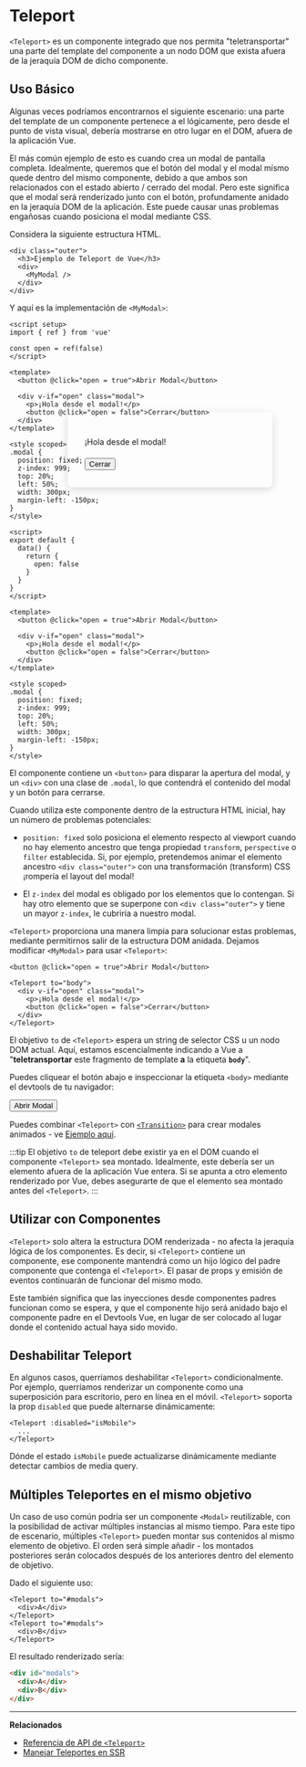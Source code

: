 # Teleport

 <VueSchoolLink href="https://vueschool.io/lessons/vue-3-teleport" title="Lección gratis de Teleport de Vue.js"/>

`<Teleport>` es un componente integrado que nos permita "teletransportar" una parte del template del componente a un nodo DOM que exista afuera de la jeraquía DOM de dicho componente.

## Uso Básico

Algunas veces podríamos encontrarnos el siguiente escenario: una parte del template de un componente pertenece a el lógicamente, pero desde el punto de vista visual, debería mostrarse en otro lugar en el DOM, afuera de la aplicación Vue.

El más común ejemplo de esto es cuando crea un modal de pantalla completa. Idealmente, queremos que el botón del modal y el modal mísmo quede dentro del mismo componente, debido a que ambos son relacionados con el estado abierto / cerrado del modal. Pero este significa que el modal será renderizado junto con el botón, profundamente anidado en la jeraquía DOM de la aplicación. Este puede causar unas problemas engañosas cuando posiciona el modal mediante CSS.

Considera la siguiente estructura HTML.

```vue-html
<div class="outer">
  <h3>Ejemplo de Teleport de Vue</h3>
  <div>
    <MyModal />
  </div>
</div>
```

Y aquí es la implementación de `<MyModal>`:

<div class="composition-api">

```vue
<script setup>
import { ref } from 'vue'

const open = ref(false)
</script>

<template>
  <button @click="open = true">Abrir Modal</button>

  <div v-if="open" class="modal">
    <p>¡Hola desde el modal!</p>
    <button @click="open = false">Cerrar</button>
  </div>
</template>

<style scoped>
.modal {
  position: fixed;
  z-index: 999;
  top: 20%;
  left: 50%;
  width: 300px;
  margin-left: -150px;
}
</style>
```

</div>
<div class="options-api">

```vue
<script>
export default {
  data() {
    return {
      open: false
    }
  }
}
</script>

<template>
  <button @click="open = true">Abrir Modal</button>

  <div v-if="open" class="modal">
    <p>¡Hola desde el modal!</p>
    <button @click="open = false">Cerrar</button>
  </div>
</template>

<style scoped>
.modal {
  position: fixed;
  z-index: 999;
  top: 20%;
  left: 50%;
  width: 300px;
  margin-left: -150px;
}
</style>
```

</div>

El componente contiene un `<button>` para disparar la apertura del modal, y un `<div>` con una clase de `.modal`, lo que contendrá el contenido del modal y un botón para cerrarse.

Cuando utiliza este componente dentro de la estructura HTML inicial, hay un número de problemas potenciales:

- `position: fixed` solo posiciona el elemento respecto al viewport cuando no hay elemento ancestro que tenga propiedad `transform`, `perspective` o `filter` establecida. Si, por ejemplo, pretendemos animar el elemento ancestro `<div class="outer">` con una transformación (transform) CSS ¡rompería el layout del modal!

- El `z-index` del modal es obligado por los elementos que lo contengan. Si hay otro elemento que se superpone con `<div class="outer">` y tiene un mayor `z-index`, le cubriría a nuestro modal. 

`<Teleport>` proporciona una manera limpia para solucionar estas problemas, mediante permitirnos salir de la estructura DOM anidada. Dejamos modificar `<MyModal>` para usar `<Teleport>`:

```vue-html{3,8}
<button @click="open = true">Abrir Modal</button>

<Teleport to="body">
  <div v-if="open" class="modal">
    <p>¡Hola desde el modal!</p>
    <button @click="open = false">Cerrar</button>
  </div>
</Teleport>
```

El objetivo `to` de `<Teleport>` espera un string de selector CSS u un nodo DOM actual. Aquí, estamos escencialmente indicando a Vue a "**teletransportar** este fragmento de template **a** la etiqueta **`body`**".

Puedes cliquear el botón abajo e inspeccionar la etiqueta `<body>` mediante el devtools de tu navigador:

<script setup>
let open = $ref(false)
</script>

<div class="demo">
  <button @click="open = true">Abrir Modal</button>
  <ClientOnly>
    <Teleport to="body">
      <div v-if="open" class="demo modal-demo">
        <p style="margin-bottom:20px">¡Hola desde el modal!</p>
        <button @click="open = false">Cerrar</button>
      </div>
    </Teleport>
  </ClientOnly>
</div>

<style>
.modal-demo {
  position: fixed;
  z-index: 999;
  top: 20%;
  left: 50%;
  width: 300px;
  margin-left: -150px;
  background-color: var(--vt-c-bg);
  padding: 30px;
  border-radius: 8px;
  box-shadow: 0 4px 16px rgba(0, 0, 0, 0.15);
}
</style>

Puedes combinar `<Teleport>` con [`<Transition>`](./transition) para crear modales animados - ve [Ejemplo aquí](/examples/#modal).

:::tip
El objetivo `to` de teleport debe existir ya en el DOM cuando el componente `<Teleport>` sea montado. Idealmente, este debería ser un elemento afuera de la aplicación Vue entera. Si se apunta a otro elemento renderizado por Vue, debes asegurarte de que el elemento sea montado antes del `<Teleport>`.
:::

## Utilizar con Componentes

`<Teleport>` solo altera la estructura DOM renderizada - no afecta la jeraquía lógica de los componentes. Es decir, si `<Teleport>` contiene un componente, ese componente mantendrá como un hijo lógico del padre componente que contenga el `<Teleport>`. El pasar de props y emisión de eventos continuarán de funcionar del mismo modo.

Este también significa que las inyecciones desde componentes padres funcionan como se espera, y que el componente hijo será anidado bajo el componente padre en el Devtools Vue, en lugar de ser colocado al lugar donde el contenido actual haya sido movido.

## Deshabilitar Teleport

En algunos casos, querríamos deshabilitar `<Teleport>` condicionalmente. Por ejemplo, querríamos renderizar un componente como una superposición para escritorio, pero en línea en el móvil. `<Teleport>` soporta la prop `disabled` que puede alternarse dinámicamente:

```vue-html
<Teleport :disabled="isMobile">
  ...
</Teleport>
```

Dónde el estado `isMobile` puede actualizarse dinámicamente mediante detectar cambios de media query.

## Múltiples Teleportes en el mismo objetivo

Un caso de uso común podría ser un componente `<Modal>` reutilizable, con la posibilidad de activar múltiples instancias al mismo tiempo. Para este tipo de escenario, múltiples `<Teleport>` pueden montar sus contenidos al mismo elemento de objetivo. El orden será simple añadir - los montados posteriores serán colocados después de los anteriores dentro del elemento de objetivo.

Dado el siguiente uso:

```vue-html
<Teleport to="#modals">
  <div>A</div>
</Teleport>
<Teleport to="#modals">
  <div>B</div>
</Teleport>
```

El resultado renderizado sería:

```html
<div id="modals">
  <div>A</div>
  <div>B</div>
</div>
```

---

**Relacionados**

- [Referencia de API de `<Teleport>`](/api/built-in-components.html#teleport)
- [Manejar Teleportes en SSR](/api/ssr.html#handling-teleports)
